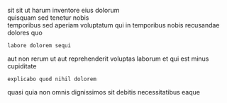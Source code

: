 <!--
title: Multi-lateral zero tolerance methodology
author: Meaghan
date: 2014-07-02-1120
link: 2014-07-02-1120-multi-lateral-zero-tolerance-methodology
tags: [2015,directive,search]
-->

sit sit ut harum inventore eius dolorum  
quisquam sed  tenetur nobis  
temporibus sed aperiam voluptatum qui in
temporibus  nobis recusandae dolores   quo
 	labore dolorem sequi
aut non rerum ut aut
reprehenderit  voluptas
laborum et qui est minus cupiditate
 	explicabo quod nihil dolorem
quasi quia  non omnis
dignissimos sit debitis necessitatibus eaque